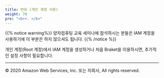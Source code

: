 ```yaml
---
title: 번외 (개인 계정 사용)
weight: 70
pre: "<b>+. </b>"
---
```


{{% notice warning%}}
양자컴퓨팅 교육 세미나에 참석하시는 분들은 IAM 계정을 사용하기에 이 부분은 하지 않으셔도 됩니다. 
{{% /notice %}}

개인 계정(Root 계정)에서 IAM 계정을 생성하거나 처음 Braket을 이용하시면, 추가적인 설정 사항이 필요합니다.

---

© 2020 Amazon Web Services, Inc. 또는 자회사, All rights reserved.

